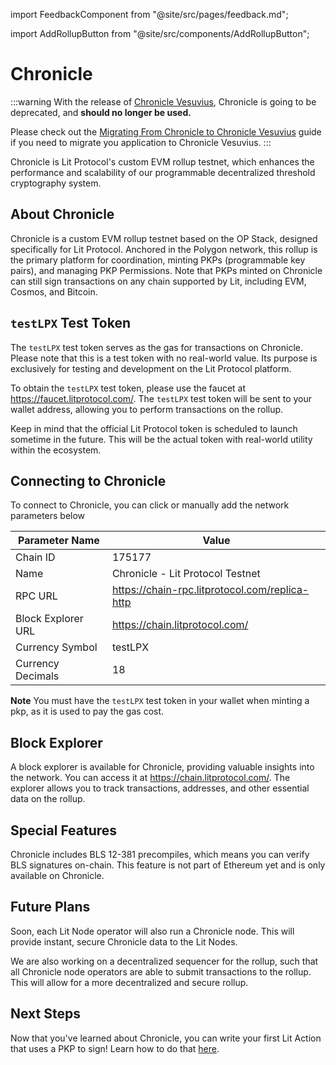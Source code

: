 import FeedbackComponent from "@site/src/pages/feedback.md";

import AddRollupButton from "@site/src/components/AddRollupButton";

# Chronicle

:::warning
With the release of [Chronicle Vesuvius](./chronicle-vesuvius), Chronicle is going to be deprecated, and **should no longer be used.**

Please check out the [Migrating From Chronicle to Chronicle Vesuvius](./migrations/migrating-to-vesuvius) guide if you need to migrate you application to Chronicle Vesuvius.
:::

Chronicle is Lit Protocol's custom EVM rollup testnet, which enhances the performance and scalability of our programmable decentralized threshold cryptography system.

<AddRollupButton />

## About Chronicle

Chronicle is a custom EVM rollup testnet based on the OP Stack, designed specifically for Lit Protocol. Anchored in the Polygon network, this rollup is the primary platform for coordination, minting PKPs (programmable key pairs), and managing PKP Permissions. Note that PKPs minted on Chronicle can still sign transactions on any chain supported by Lit, including EVM, Cosmos, and Bitcoin.

## `testLPX` Test Token

The `testLPX` test token serves as the gas for transactions on Chronicle. Please note that this is a test token with no real-world value. Its purpose is exclusively for testing and development on the Lit Protocol platform.

To obtain the `testLPX` test token, please use the faucet at https://faucet.litprotocol.com/. The `testLPX` test token will be sent to your wallet address, allowing you to perform transactions on the rollup.

Keep in mind that the official Lit Protocol token is scheduled to launch sometime in the future. This will be the actual token with real-world utility within the ecosystem.

## Connecting to Chronicle

To connect to Chronicle, you can click <AddRollupButton /> or manually add the network parameters below

| Parameter Name     | Value                                          |
| ------------------ | ---------------------------------------------- |
| Chain ID           | 175177                                         |
| Name               | Chronicle - Lit Protocol Testnet               |
| RPC URL            | https://chain-rpc.litprotocol.com/replica-http |
| Block Explorer URL | https://chain.litprotocol.com/                 |
| Currency Symbol    | testLPX                                        |
| Currency Decimals  | 18                                             |

**Note** You must have the `testLPX` test token in your wallet when minting a pkp, as it is used to pay the gas cost.

## Block Explorer

A block explorer is available for Chronicle, providing valuable insights into the network. You can access it at https://chain.litprotocol.com/. The explorer allows you to track transactions, addresses, and other essential data on the rollup.

## Special Features

Chronicle includes BLS 12-381 precompiles, which means you can verify BLS signatures on-chain. This feature is not part of Ethereum yet and is only available on Chronicle.

## Future Plans

Soon, each Lit Node operator will also run a Chronicle node. This will provide instant, secure Chronicle data to the Lit Nodes.

We are also working on a decentralized sequencer for the rollup, such that all Chronicle node operators are able to submit transactions to the rollup. This will allow for a more decentralized and secure rollup.

## Next Steps

Now that you've learned about Chronicle, you can write your first Lit Action that uses a PKP to sign! Learn how to do that [here](../../sdk/serverless-signing/conditional-signing).

<FeedbackComponent/>
